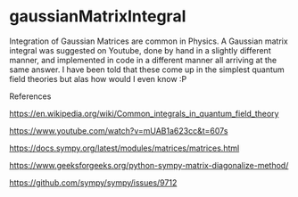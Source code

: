 # gaussianMatrixIntegral
Integration of Gaussian Matrices are common in Physics. A Gaussian matrix integral was suggested on Youtube, done by hand in a slightly different manner, and implemented in code in a different manner all arriving at the same answer. I have been told that these come up in the simplest quantum field theories but alas how would I even know :P


References


https://en.wikipedia.org/wiki/Common_integrals_in_quantum_field_theory

https://www.youtube.com/watch?v=mUAB1a623cc&t=607s

https://docs.sympy.org/latest/modules/matrices/matrices.html

https://www.geeksforgeeks.org/python-sympy-matrix-diagonalize-method/

https://github.com/sympy/sympy/issues/9712
